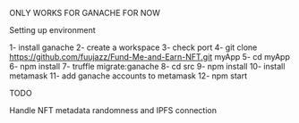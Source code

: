ONLY WORKS FOR GANACHE FOR NOW

Setting up environment

1- install ganache
2- create a workspace
3- check port
4- git clone https://github.com/fuujazz/Fund-Me-and-Earn-NFT.git myApp
5- cd myApp
6- npm install
7- truffle migrate:ganache
8- cd src
9- npm install
10- install metamask
11- add ganache accounts to metamask
12- npm start

TODO

Handle NFT metadata randomness and IPFS connection
